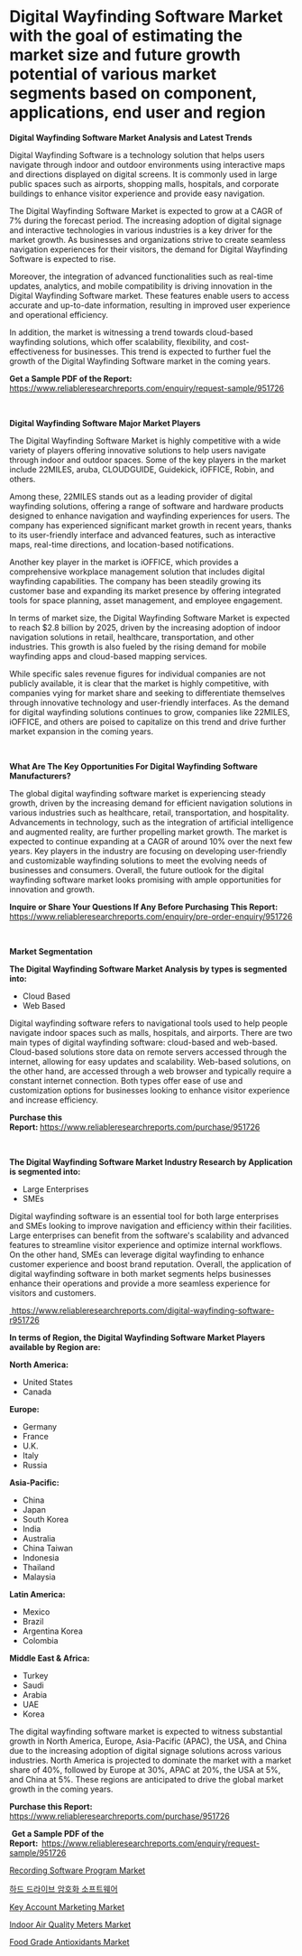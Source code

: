 <p><h1>Digital Wayfinding Software Market with the goal of estimating the market size and future growth potential of various market segments based on component, applications, end user and region</h1></p><p><strong>Digital Wayfinding Software Market Analysis and Latest Trends</strong></p>
<p><p>Digital Wayfinding Software is a technology solution that helps users navigate through indoor and outdoor environments using interactive maps and directions displayed on digital screens. It is commonly used in large public spaces such as airports, shopping malls, hospitals, and corporate buildings to enhance visitor experience and provide easy navigation.</p><p>The Digital Wayfinding Software Market is expected to grow at a CAGR of 7% during the forecast period. The increasing adoption of digital signage and interactive technologies in various industries is a key driver for the market growth. As businesses and organizations strive to create seamless navigation experiences for their visitors, the demand for Digital Wayfinding Software is expected to rise.</p><p>Moreover, the integration of advanced functionalities such as real-time updates, analytics, and mobile compatibility is driving innovation in the Digital Wayfinding Software market. These features enable users to access accurate and up-to-date information, resulting in improved user experience and operational efficiency.</p><p>In addition, the market is witnessing a trend towards cloud-based wayfinding solutions, which offer scalability, flexibility, and cost-effectiveness for businesses. This trend is expected to further fuel the growth of the Digital Wayfinding Software market in the coming years.</p></p>
<p><strong>Get a Sample PDF of the Report:&nbsp;</strong> <a href="https://www.reliableresearchreports.com/enquiry/request-sample/951726">https://www.reliableresearchreports.com/enquiry/request-sample/951726</a></p>
<p>&nbsp;</p>
<p><strong>Digital Wayfinding Software Major Market Players</strong></p>
<p><p>The Digital Wayfinding Software Market is highly competitive with a wide variety of players offering innovative solutions to help users navigate through indoor and outdoor spaces. Some of the key players in the market include 22MILES, aruba, CLOUDGUIDE, Guidekick, iOFFICE, Robin, and others.</p><p>Among these, 22MILES stands out as a leading provider of digital wayfinding solutions, offering a range of software and hardware products designed to enhance navigation and wayfinding experiences for users. The company has experienced significant market growth in recent years, thanks to its user-friendly interface and advanced features, such as interactive maps, real-time directions, and location-based notifications.</p><p>Another key player in the market is iOFFICE, which provides a comprehensive workplace management solution that includes digital wayfinding capabilities. The company has been steadily growing its customer base and expanding its market presence by offering integrated tools for space planning, asset management, and employee engagement.</p><p>In terms of market size, the Digital Wayfinding Software Market is expected to reach $2.8 billion by 2025, driven by the increasing adoption of indoor navigation solutions in retail, healthcare, transportation, and other industries. This growth is also fueled by the rising demand for mobile wayfinding apps and cloud-based mapping services.</p><p>While specific sales revenue figures for individual companies are not publicly available, it is clear that the market is highly competitive, with companies vying for market share and seeking to differentiate themselves through innovative technology and user-friendly interfaces. As the demand for digital wayfinding solutions continues to grow, companies like 22MILES, iOFFICE, and others are poised to capitalize on this trend and drive further market expansion in the coming years.</p></p>
<p>&nbsp;</p>
<p><strong>What Are The Key Opportunities For Digital Wayfinding Software Manufacturers?</strong></p>
<p><p>The global digital wayfinding software market is experiencing steady growth, driven by the increasing demand for efficient navigation solutions in various industries such as healthcare, retail, transportation, and hospitality. Advancements in technology, such as the integration of artificial intelligence and augmented reality, are further propelling market growth. The market is expected to continue expanding at a CAGR of around 10% over the next few years. Key players in the industry are focusing on developing user-friendly and customizable wayfinding solutions to meet the evolving needs of businesses and consumers. Overall, the future outlook for the digital wayfinding software market looks promising with ample opportunities for innovation and growth.</p></p>
<p><strong>Inquire or Share Your Questions If Any Before Purchasing This Report:</strong> <a href="https://www.reliableresearchreports.com/enquiry/pre-order-enquiry/951726">https://www.reliableresearchreports.com/enquiry/pre-order-enquiry/951726</a></p>
<p>&nbsp;</p>
<p><strong>Market Segmentation</strong></p>
<p><strong>The Digital Wayfinding Software Market Analysis by types is segmented into:</strong></p>
<p><ul><li>Cloud Based</li><li>Web Based</li></ul></p>
<p><p>Digital wayfinding software refers to navigational tools used to help people navigate indoor spaces such as malls, hospitals, and airports. There are two main types of digital wayfinding software: cloud-based and web-based. Cloud-based solutions store data on remote servers accessed through the internet, allowing for easy updates and scalability. Web-based solutions, on the other hand, are accessed through a web browser and typically require a constant internet connection. Both types offer ease of use and customization options for businesses looking to enhance visitor experience and increase efficiency.</p></p>
<p><strong>Purchase this Report:&nbsp;</strong><a href="https://www.reliableresearchreports.com/purchase/951726">https://www.reliableresearchreports.com/purchase/951726</a></p>
<p>&nbsp;</p>
<p><strong>The Digital Wayfinding Software Market Industry Research by Application is segmented into:</strong></p>
<p><ul><li>Large Enterprises</li><li>SMEs</li></ul></p>
<p><p>Digital wayfinding software is an essential tool for both large enterprises and SMEs looking to improve navigation and efficiency within their facilities. Large enterprises can benefit from the software's scalability and advanced features to streamline visitor experience and optimize internal workflows. On the other hand, SMEs can leverage digital wayfinding to enhance customer experience and boost brand reputation. Overall, the application of digital wayfinding software in both market segments helps businesses enhance their operations and provide a more seamless experience for visitors and customers.</p></p>
<p><a href="https://www.reliableresearchreports.com/digital-wayfinding-software-r951726">&nbsp;https://www.reliableresearchreports.com/digital-wayfinding-software-r951726</a></p>
<p><strong>In terms of Region, the Digital Wayfinding Software Market Players available by Region are:</strong></p>
<p>
    <p> <strong> North America: </strong>
        <ul>
            <li>United States</li>
            <li>Canada</li>
        </ul>
        </p> 
    <p> <strong> Europe: </strong>
        <ul>
            <li>Germany</li>
            <li>France</li>
            <li>U.K.</li>
            <li>Italy</li>
            <li>Russia</li>
        </ul>
        </p> 
    <p> <strong> Asia-Pacific: </strong>
        <ul>
            <li>China</li>
            <li>Japan</li>
            <li>South Korea</li>
            <li>India</li>
            <li>Australia</li>
            <li>China Taiwan</li>
            <li>Indonesia</li>
            <li>Thailand</li>
            <li>Malaysia</li>
        </ul>
        </p> 
    <p> <strong> Latin America: </strong>
        <ul>
            <li>Mexico</li>
            <li>Brazil</li>
            <li>Argentina Korea</li>
            <li>Colombia</li>
        </ul>
        </p> 
    <p> <strong> Middle East & Africa: </strong>
        <ul>
            <li>Turkey</li>
            <li>Saudi</li>
            <li>Arabia</li>
            <li>UAE</li>
            <li>Korea</li>
        </ul>
    </p>
    </p>
<p><p>The digital wayfinding software market is expected to witness substantial growth in North America, Europe, Asia-Pacific (APAC), the USA, and China due to the increasing adoption of digital signage solutions across various industries. North America is projected to dominate the market with a market share of 40%, followed by Europe at 30%, APAC at 20%, the USA at 5%, and China at 5%. These regions are anticipated to drive the global market growth in the coming years.</p></p>
<p><strong>Purchase this Report: </strong><a href="https://www.reliableresearchreports.com/purchase/951726">https://www.reliableresearchreports.com/purchase/951726</a></p>
<p>&nbsp;<strong>Get a Sample PDF of the Report:&nbsp;&nbsp;</strong><a href="https://www.reliableresearchreports.com/enquiry/request-sample/951726">https://www.reliableresearchreports.com/enquiry/request-sample/951726</a></p>
<p><strong></strong></p>
<p><p><a href="https://github.com/AlysaLedner2023/Market-Research-Report-List-2/blob/main/recording-software-program-market.md">Recording Software Program Market</a></p><p><a href="https://github.com/rrmadityapu/Market-Research-Report-List-2/blob/main/824269079986.md">하드 드라이브 암호화 소프트웨어</a></p><p><a href="https://github.com/JermaineCrona2023/Market-Research-Report-List-2/blob/main/key-account-marketing-market.md">Key Account Marketing Market</a></p><p><a href="https://medium.com/@williambatz78/insights-into-the-indoor-air-quality-meters-market-size-which-is-expanding-with-a-9-9-e788693ee1d2">Indoor Air Quality Meters Market</a></p><p><a href="https://www.linkedin.com/pulse/navigating-global-food-grade-antioxidants-market-landscape-trends-pbogf?trackingId=iPlgbXahTyyfK5CuqnL5PQ%3D%3D">Food Grade Antioxidants Market</a></p></p>
